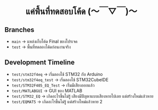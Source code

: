 <div align="center"><h1>แค่พื้นที่ทดสอบโค้ด (〜￣▽￣)〜</h1></div>

## Branches
- `main` -> แหล่งเก็บโค้ด Final ของโปรเจค
- `test` -> พื้นที่ทดลองโค้ดก่อนงานจริง

## Development Timeline
- `test/stm32f4eq` -> เริ่มลองใช้ STM32 กับ Arduino
- `test/stm32f4eq_test` -> เริ่มลองใช้ STM32CubeIDE
- `test/STM32F405_EQ_Test` -> เริ่มมีเสียงออกแล้ว
- `test/MATLABGUI` -> GUI ของ MATLAB
- `test/STM32_EQ` -> เกิดอะไรขึ้นไม่รู้ เสียงมีปัญหาแบบเสียงหายไปเลย แต่สร้างใหม่แล้วหาย
- `test/EQMAT5` -> เกิดอะไรขึ้นไม่รู้ แต่สร้างใหม่แล้วหาย 2
